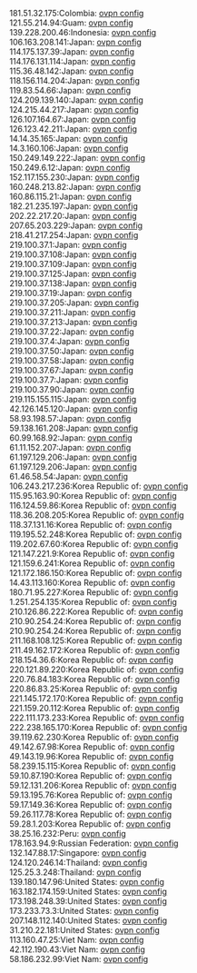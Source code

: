 181.51.32.175:Colombia: [ovpn config](vpn/181_51_32_175.ovpn)  
121.55.214.94:Guam: [ovpn config](vpn/121_55_214_94.ovpn)  
139.228.200.46:Indonesia: [ovpn config](vpn/139_228_200_46.ovpn)  
106.163.208.141:Japan: [ovpn config](vpn/106_163_208_141.ovpn)  
114.175.137.39:Japan: [ovpn config](vpn/114_175_137_39.ovpn)  
114.176.131.114:Japan: [ovpn config](vpn/114_176_131_114.ovpn)  
115.36.48.142:Japan: [ovpn config](vpn/115_36_48_142.ovpn)  
118.156.114.204:Japan: [ovpn config](vpn/118_156_114_204.ovpn)  
119.83.54.66:Japan: [ovpn config](vpn/119_83_54_66.ovpn)  
124.209.139.140:Japan: [ovpn config](vpn/124_209_139_140.ovpn)  
124.215.44.217:Japan: [ovpn config](vpn/124_215_44_217.ovpn)  
126.107.164.67:Japan: [ovpn config](vpn/126_107_164_67.ovpn)  
126.123.42.211:Japan: [ovpn config](vpn/126_123_42_211.ovpn)  
14.14.35.165:Japan: [ovpn config](vpn/14_14_35_165.ovpn)  
14.3.160.106:Japan: [ovpn config](vpn/14_3_160_106.ovpn)  
150.249.149.222:Japan: [ovpn config](vpn/150_249_149_222.ovpn)  
150.249.6.12:Japan: [ovpn config](vpn/150_249_6_12.ovpn)  
152.117.155.230:Japan: [ovpn config](vpn/152_117_155_230.ovpn)  
160.248.213.82:Japan: [ovpn config](vpn/160_248_213_82.ovpn)  
160.86.115.21:Japan: [ovpn config](vpn/160_86_115_21.ovpn)  
182.21.235.197:Japan: [ovpn config](vpn/182_21_235_197.ovpn)  
202.22.217.20:Japan: [ovpn config](vpn/202_22_217_20.ovpn)  
207.65.203.229:Japan: [ovpn config](vpn/207_65_203_229.ovpn)  
218.41.217.254:Japan: [ovpn config](vpn/218_41_217_254.ovpn)  
219.100.37.1:Japan: [ovpn config](vpn/219_100_37_1.ovpn)  
219.100.37.108:Japan: [ovpn config](vpn/219_100_37_108.ovpn)  
219.100.37.109:Japan: [ovpn config](vpn/219_100_37_109.ovpn)  
219.100.37.125:Japan: [ovpn config](vpn/219_100_37_125.ovpn)  
219.100.37.138:Japan: [ovpn config](vpn/219_100_37_138.ovpn)  
219.100.37.19:Japan: [ovpn config](vpn/219_100_37_19.ovpn)  
219.100.37.205:Japan: [ovpn config](vpn/219_100_37_205.ovpn)  
219.100.37.211:Japan: [ovpn config](vpn/219_100_37_211.ovpn)  
219.100.37.213:Japan: [ovpn config](vpn/219_100_37_213.ovpn)  
219.100.37.22:Japan: [ovpn config](vpn/219_100_37_22.ovpn)  
219.100.37.4:Japan: [ovpn config](vpn/219_100_37_4.ovpn)  
219.100.37.50:Japan: [ovpn config](vpn/219_100_37_50.ovpn)  
219.100.37.58:Japan: [ovpn config](vpn/219_100_37_58.ovpn)  
219.100.37.67:Japan: [ovpn config](vpn/219_100_37_67.ovpn)  
219.100.37.7:Japan: [ovpn config](vpn/219_100_37_7.ovpn)  
219.100.37.90:Japan: [ovpn config](vpn/219_100_37_90.ovpn)  
219.115.155.115:Japan: [ovpn config](vpn/219_115_155_115.ovpn)  
42.126.145.120:Japan: [ovpn config](vpn/42_126_145_120.ovpn)  
58.93.198.57:Japan: [ovpn config](vpn/58_93_198_57.ovpn)  
59.138.161.208:Japan: [ovpn config](vpn/59_138_161_208.ovpn)  
60.99.168.92:Japan: [ovpn config](vpn/60_99_168_92.ovpn)  
61.11.152.207:Japan: [ovpn config](vpn/61_11_152_207.ovpn)  
61.197.129.206:Japan: [ovpn config](vpn/61_197_129_206.ovpn)  
61.197.129.206:Japan: [ovpn config](vpn/61_197_129_206.ovpn)  
61.46.58.54:Japan: [ovpn config](vpn/61_46_58_54.ovpn)  
106.243.217.236:Korea Republic of: [ovpn config](vpn/106_243_217_236.ovpn)  
115.95.163.90:Korea Republic of: [ovpn config](vpn/115_95_163_90.ovpn)  
116.124.59.86:Korea Republic of: [ovpn config](vpn/116_124_59_86.ovpn)  
118.36.208.205:Korea Republic of: [ovpn config](vpn/118_36_208_205.ovpn)  
118.37.131.16:Korea Republic of: [ovpn config](vpn/118_37_131_16.ovpn)  
119.195.52.248:Korea Republic of: [ovpn config](vpn/119_195_52_248.ovpn)  
119.202.67.60:Korea Republic of: [ovpn config](vpn/119_202_67_60.ovpn)  
121.147.221.9:Korea Republic of: [ovpn config](vpn/121_147_221_9.ovpn)  
121.159.6.241:Korea Republic of: [ovpn config](vpn/121_159_6_241.ovpn)  
121.172.186.150:Korea Republic of: [ovpn config](vpn/121_172_186_150.ovpn)  
14.43.113.160:Korea Republic of: [ovpn config](vpn/14_43_113_160.ovpn)  
180.71.95.227:Korea Republic of: [ovpn config](vpn/180_71_95_227.ovpn)  
1.251.254.135:Korea Republic of: [ovpn config](vpn/1_251_254_135.ovpn)  
210.126.86.222:Korea Republic of: [ovpn config](vpn/210_126_86_222.ovpn)  
210.90.254.24:Korea Republic of: [ovpn config](vpn/210_90_254_24.ovpn)  
210.90.254.24:Korea Republic of: [ovpn config](vpn/210_90_254_24.ovpn)  
211.168.108.125:Korea Republic of: [ovpn config](vpn/211_168_108_125.ovpn)  
211.49.162.172:Korea Republic of: [ovpn config](vpn/211_49_162_172.ovpn)  
218.154.36.6:Korea Republic of: [ovpn config](vpn/218_154_36_6.ovpn)  
220.121.89.220:Korea Republic of: [ovpn config](vpn/220_121_89_220.ovpn)  
220.76.84.183:Korea Republic of: [ovpn config](vpn/220_76_84_183.ovpn)  
220.86.83.25:Korea Republic of: [ovpn config](vpn/220_86_83_25.ovpn)  
221.145.172.170:Korea Republic of: [ovpn config](vpn/221_145_172_170.ovpn)  
221.159.20.112:Korea Republic of: [ovpn config](vpn/221_159_20_112.ovpn)  
222.111.173.233:Korea Republic of: [ovpn config](vpn/222_111_173_233.ovpn)  
222.238.165.170:Korea Republic of: [ovpn config](vpn/222_238_165_170.ovpn)  
39.119.62.230:Korea Republic of: [ovpn config](vpn/39_119_62_230.ovpn)  
49.142.67.98:Korea Republic of: [ovpn config](vpn/49_142_67_98.ovpn)  
49.143.19.96:Korea Republic of: [ovpn config](vpn/49_143_19_96.ovpn)  
58.239.15.115:Korea Republic of: [ovpn config](vpn/58_239_15_115.ovpn)  
59.10.87.190:Korea Republic of: [ovpn config](vpn/59_10_87_190.ovpn)  
59.12.131.206:Korea Republic of: [ovpn config](vpn/59_12_131_206.ovpn)  
59.13.195.76:Korea Republic of: [ovpn config](vpn/59_13_195_76.ovpn)  
59.17.149.36:Korea Republic of: [ovpn config](vpn/59_17_149_36.ovpn)  
59.26.117.78:Korea Republic of: [ovpn config](vpn/59_26_117_78.ovpn)  
59.28.1.203:Korea Republic of: [ovpn config](vpn/59_28_1_203.ovpn)  
38.25.16.232:Peru: [ovpn config](vpn/38_25_16_232.ovpn)  
178.163.94.9:Russian Federation: [ovpn config](vpn/178_163_94_9.ovpn)  
132.147.88.17:Singapore: [ovpn config](vpn/132_147_88_17.ovpn)  
124.120.246.14:Thailand: [ovpn config](vpn/124_120_246_14.ovpn)  
125.25.3.248:Thailand: [ovpn config](vpn/125_25_3_248.ovpn)  
139.180.147.96:United States: [ovpn config](vpn/139_180_147_96.ovpn)  
163.182.174.159:United States: [ovpn config](vpn/163_182_174_159.ovpn)  
173.198.248.39:United States: [ovpn config](vpn/173_198_248_39.ovpn)  
173.233.73.3:United States: [ovpn config](vpn/173_233_73_3.ovpn)  
207.148.112.140:United States: [ovpn config](vpn/207_148_112_140.ovpn)  
31.210.22.181:United States: [ovpn config](vpn/31_210_22_181.ovpn)  
113.160.47.25:Viet Nam: [ovpn config](vpn/113_160_47_25.ovpn)  
42.112.190.43:Viet Nam: [ovpn config](vpn/42_112_190_43.ovpn)  
58.186.232.99:Viet Nam: [ovpn config](vpn/58_186_232_99.ovpn)  
